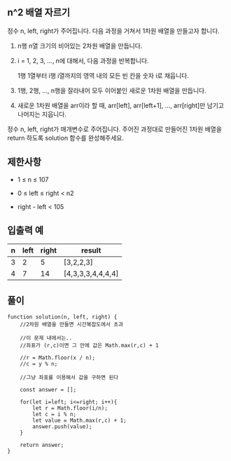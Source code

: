 ## n^2 배열 자르기

정수 n, left, right가 주어집니다. 다음 과정을 거쳐서 1차원 배열을 만들고자 합니다.

1. n행 n열 크기의 비어있는 2차원 배열을 만듭니다.

2. i = 1, 2, 3, ..., n에 대해서, 다음 과정을 반복합니다.

   1행 1열부터 i행 i열까지의 영역 내의 모든 빈 칸을 숫자 i로 채웁니다.

3. 1행, 2행, ..., n행을 잘라내어 모두 이어붙인 새로운 1차원 배열을 만듭니다.

4. 새로운 1차원 배열을 arr이라 할 때, arr[left], arr[left+1], ..., arr[right]만 남기고 나머지는 지웁니다.

정수 n, left, right가 매개변수로 주어집니다. 주어진 과정대로 만들어진 1차원 배열을 return 하도록 solution 함수를 완성해주세요.

## 제한사항

- 1 ≤ n ≤ 107

- 0 ≤ left ≤ right < n2

- right - left < 105

## 입출력 예

| n   | left | right | result            |
| --- | ---- | ----- | ----------------- |
| 3   | 2    | 5     | [3,2,2,3]         |
| 4   | 7    | 14    | [4,3,3,3,4,4,4,4] |

## 풀이

```
function solution(n, left, right) {
    //2차원 배열을 만들면 시간복잡도에서 초과

    //이 문제 내에서는..
    //좌표가 (r,c)이면 그 안에 값은 Math.max(r,c) + 1

    //r = Math.floor(x / n);
    //c = y % n;

    //그냥 좌표를 이용해서 값을 구하면 된다

    const answer = [];

    for(let i=left; i<=right; i++){
        let r = Math.floor(i/n);
        let c = i % n;
        let value = Math.max(r,c) + 1;
        answer.push(value);
    }

    return answer;
}
```
